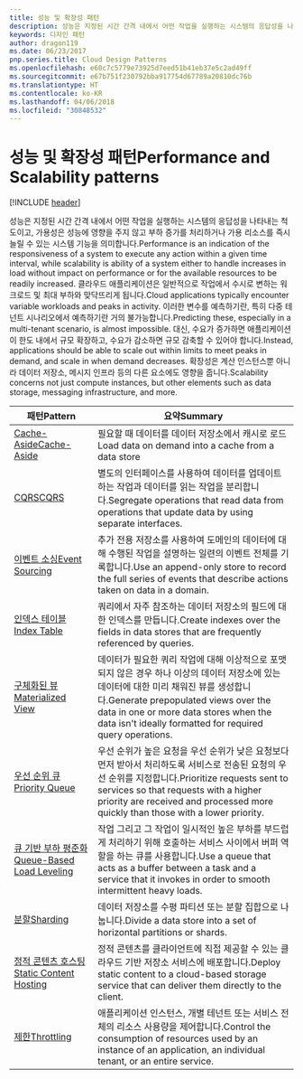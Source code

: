 ```yaml
---
title: 성능 및 확장성 패턴
description: 성능은 지정된 시간 간격 내에서 어떤 작업을 실행하는 시스템의 응답성을 나타내는 척도이고, 가용성은 성능에 영향을 주지 않고 부하 증가를 처리하거나 가용 리소스를 즉시 늘릴 수 있는 시스템 기능을 의미합니다. 클라우드 애플리케이션은 일반적으로 작업에서 수시로 변하는 워크로드 및 최대 부하와 맞닥뜨리게 됩니다. 이러한 변수를 예측하기란, 특히 다중 테넌트 시나리오에서 예측하기란 거의 불가능합니다. 대신, 수요가 증가하면 애플리케이션이 한도 내에서 규모 확장하고, 수요가 감소하면 규모 감축할 수 있어야 합니다. 확장성은 계산 인스턴스뿐 아니라 데이터 저장소, 메시지 인프라 등의 다른 요소에도 영향을 줍니다.
keywords: 디자인 패턴
author: dragon119
ms.date: 06/23/2017
pnp.series.title: Cloud Design Patterns
ms.openlocfilehash: e60c7c5779e73925d7eed51b41eb37e5c2ad49ff
ms.sourcegitcommit: e67b751f230792bba917754d67789a20810dc76b
ms.translationtype: HT
ms.contentlocale: ko-KR
ms.lasthandoff: 04/06/2018
ms.locfileid: "30848532"
---
```

# <a name="performance-and-scalability-patterns"></a><span data-ttu-id="fa241-108">성능 및 확장성 패턴</span><span class="sxs-lookup"><span data-stu-id="fa241-108">Performance and Scalability patterns</span></span>

[!INCLUDE [header](../../_includes/header.md)]

<span data-ttu-id="fa241-109">성능은 지정된 시간 간격 내에서 어떤 작업을 실행하는 시스템의 응답성을 나타내는 척도이고, 가용성은 성능에 영향을 주지 않고 부하 증가를 처리하거나 가용 리소스를 즉시 늘릴 수 있는 시스템 기능을 의미합니다.</span><span class="sxs-lookup"><span data-stu-id="fa241-109">Performance is an indication of the responsiveness of a system to execute any action within a given time interval, while scalability is ability of a system either to handle increases in load without impact on performance or for the available resources to be readily increased.</span></span> <span data-ttu-id="fa241-110">클라우드 애플리케이션은 일반적으로 작업에서 수시로 변하는 워크로드 및 최대 부하와 맞닥뜨리게 됩니다.</span><span class="sxs-lookup"><span data-stu-id="fa241-110">Cloud applications typically encounter variable workloads and peaks in activity.</span></span> <span data-ttu-id="fa241-111">이러한 변수를 예측하기란, 특히 다중 테넌트 시나리오에서 예측하기란 거의 불가능합니다.</span><span class="sxs-lookup"><span data-stu-id="fa241-111">Predicting these, especially in a multi-tenant scenario, is almost impossible.</span></span> <span data-ttu-id="fa241-112">대신, 수요가 증가하면 애플리케이션이 한도 내에서 규모 확장하고, 수요가 감소하면 규모 감축할 수 있어야 합니다.</span><span class="sxs-lookup"><span data-stu-id="fa241-112">Instead, applications should be able to scale out within limits to meet peaks in demand, and scale in when demand decreases.</span></span> <span data-ttu-id="fa241-113">확장성은 계산 인스턴스뿐 아니라 데이터 저장소, 메시지 인프라 등의 다른 요소에도 영향을 줍니다.</span><span class="sxs-lookup"><span data-stu-id="fa241-113">Scalability concerns not just compute instances, but other elements such as data storage, messaging infrastructure, and more.</span></span>


|                           <span data-ttu-id="fa241-114">패턴</span><span class="sxs-lookup"><span data-stu-id="fa241-114">Pattern</span></span>                            |                                                                        <span data-ttu-id="fa241-115">요약</span><span class="sxs-lookup"><span data-stu-id="fa241-115">Summary</span></span>                                                                         |
|--------------------------------------------------------------|--------------------------------------------------------------------------------------------------------------------------------------------------------|
|               [<span data-ttu-id="fa241-116">Cache-Aside</span><span class="sxs-lookup"><span data-stu-id="fa241-116">Cache-Aside</span></span>](../cache-aside.md)               |                                                   <span data-ttu-id="fa241-117">필요할 때 데이터를 데이터 저장소에서 캐시로 로드</span><span class="sxs-lookup"><span data-stu-id="fa241-117">Load data on demand into a cache from a data store</span></span>                                                   |
|                      [<span data-ttu-id="fa241-118">CQRS</span><span class="sxs-lookup"><span data-stu-id="fa241-118">CQRS</span></span>](../cqrs.md)                      |                           <span data-ttu-id="fa241-119">별도의 인터페이스를 사용하여 데이터를 업데이트하는 작업과 데이터를 읽는 작업을 분리합니다.</span><span class="sxs-lookup"><span data-stu-id="fa241-119">Segregate operations that read data from operations that update data by using separate interfaces.</span></span>                           |
|            [<span data-ttu-id="fa241-120">이벤트 소싱</span><span class="sxs-lookup"><span data-stu-id="fa241-120">Event Sourcing</span></span>](../event-sourcing.md)            |                     <span data-ttu-id="fa241-121">추가 전용 저장소를 사용하여 도메인의 데이터에 대해 수행된 작업을 설명하는 일련의 이벤트 전체를 기록합니다.</span><span class="sxs-lookup"><span data-stu-id="fa241-121">Use an append-only store to record the full series of events that describe actions taken on data in a domain.</span></span>                      |
|               [<span data-ttu-id="fa241-122">인덱스 테이블</span><span class="sxs-lookup"><span data-stu-id="fa241-122">Index Table</span></span>](../index-table.md)               |                                <span data-ttu-id="fa241-123">쿼리에서 자주 참조하는 데이터 저장소의 필드에 대한 인덱스를 만듭니다.</span><span class="sxs-lookup"><span data-stu-id="fa241-123">Create indexes over the fields in data stores that are frequently referenced by queries.</span></span>                                |
|         [<span data-ttu-id="fa241-124">구체화된 뷰</span><span class="sxs-lookup"><span data-stu-id="fa241-124">Materialized View</span></span>](../materialized-view.md)         |       <span data-ttu-id="fa241-125">데이터가 필요한 쿼리 작업에 대해 이상적으로 포맷되지 않은 경우 하나 이상의 데이터 저장소에 있는 데이터에 대한 미리 채워진 뷰를 생성합니다.</span><span class="sxs-lookup"><span data-stu-id="fa241-125">Generate prepopulated views over the data in one or more data stores when the data isn't ideally formatted for required query operations.</span></span>        |
|            [<span data-ttu-id="fa241-126">우선 순위 큐</span><span class="sxs-lookup"><span data-stu-id="fa241-126">Priority Queue</span></span>](../priority-queue.md)            | <span data-ttu-id="fa241-127">우선 순위가 높은 요청을 우선 순위가 낮은 요청보다 먼저 받아서 처리하도록 서비스로 전송된 요청의 우선 순위를 지정합니다.</span><span class="sxs-lookup"><span data-stu-id="fa241-127">Prioritize requests sent to services so that requests with a higher priority are received and processed more quickly than those with a lower priority.</span></span> |
| [<span data-ttu-id="fa241-128">큐 기반 부하 평준화</span><span class="sxs-lookup"><span data-stu-id="fa241-128">Queue-Based Load Leveling</span></span>](../queue-based-load-leveling.md) |              <span data-ttu-id="fa241-129">작업 그리고 그 작업이 일시적인 높은 부하를 부드럽게 처리하기 위해 호출하는 서비스 사이에서 버퍼 역할을 하는 큐를 사용합니다.</span><span class="sxs-lookup"><span data-stu-id="fa241-129">Use a queue that acts as a buffer between a task and a service that it invokes in order to smooth intermittent heavy loads.</span></span>               |
|                  [<span data-ttu-id="fa241-130">분할</span><span class="sxs-lookup"><span data-stu-id="fa241-130">Sharding</span></span>](../sharding.md)                  |                                           <span data-ttu-id="fa241-131">데이터 저장소를 수평 파티션 또는 분할 집합으로 나눕니다.</span><span class="sxs-lookup"><span data-stu-id="fa241-131">Divide a data store into a set of horizontal partitions or shards.</span></span>                                           |
|    [<span data-ttu-id="fa241-132">정적 콘텐츠 호스팅</span><span class="sxs-lookup"><span data-stu-id="fa241-132">Static Content Hosting</span></span>](../static-content-hosting.md)    |                          <span data-ttu-id="fa241-133">정적 콘텐츠를 클라이언트에 직접 제공할 수 있는 클라우드 기반 저장소 서비스에 배포합니다.</span><span class="sxs-lookup"><span data-stu-id="fa241-133">Deploy static content to a cloud-based storage service that can deliver them directly to the client.</span></span>                          |
|                [<span data-ttu-id="fa241-134">제한</span><span class="sxs-lookup"><span data-stu-id="fa241-134">Throttling</span></span>](../throttling.md)                |                <span data-ttu-id="fa241-135">애플리케이션 인스턴스, 개별 테넌트 또는 서비스 전체의 리소스 사용량을 제어합니다.</span><span class="sxs-lookup"><span data-stu-id="fa241-135">Control the consumption of resources used by an instance of an application, an individual tenant, or an entire service.</span></span>                 |

